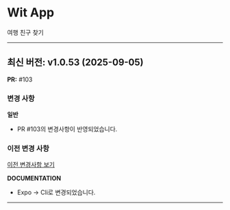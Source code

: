 # Wit App

여행 친구 찾기

---

## 최신 버전: v1.0.53 (2025-09-05)

**PR:** #103

### 변경 사항

**일반**
- PR #103의 변경사항이 반영되었습니다.

### 이전 변경 사항

[이전 변경사항 보기](PREVIOUS_CHANGES.md)

**DOCUMENTATION**

- Expo -> Cli로 변경되었습니다.

---

<!-- [이전 변경사항 보기](PREVIOUS_CHANGES.md) -->
